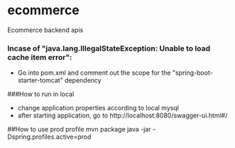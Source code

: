 # ecommerce
 Ecommerce backend apis

### Incase of "java.lang.IllegalStateException: Unable to load cache item error":
- Go into pom.xml and comment out the scope for the "spring-boot-starter-tomcat" dependency

###How to run in local
- change application properties according to local mysql
- after starting application, go to http://localhost:8080/swagger-ui.html#/

##How to use prod profile
mvn package
java -jar -Dspring.profiles.active=prod <package name in target>